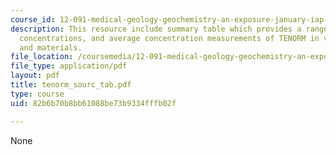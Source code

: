 ```yaml
---
course_id: 12-091-medical-geology-geochemistry-an-exposure-january-iap-2006
description: This resource include summary table which provides a range of reported
  concentrations, and average concentration measurements of TENORM in various wastes
  and materials.
file_location: /coursemedia/12-091-medical-geology-geochemistry-an-exposure-january-iap-2006/82b6b70b8bb61088be73b9334fffb02f_tenorm_sourc_tab.pdf
file_type: application/pdf
layout: pdf
title: tenorm_sourc_tab.pdf
type: course
uid: 82b6b70b8bb61088be73b9334fffb02f

---
```

None
